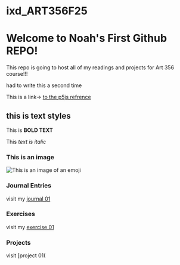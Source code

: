 # ixd_ART356F25

 # Welcome to Noah's First Github REPO!

This repo is going to host all of my readings and projects for Art 356 course!!!

 had to write this a second time

This is a link-> [to the p5js refrence](https://p5js.org/)

## this is text styles

This is **BOLD TEXT**

This *text is italic*

### This is an image

![This is an image of an emoji](https://i.pinimg.com/564x/17/e7/5f/17e75fd1ddb53abfecf4e8ca19aa355b.jpg)

### Journal Entries

visit my [journal 01](journal/8262025_.md)

### Exercises
visit my [exercise 01](exercises/sceneRandomizer)
### Projects
visit [project 01(
